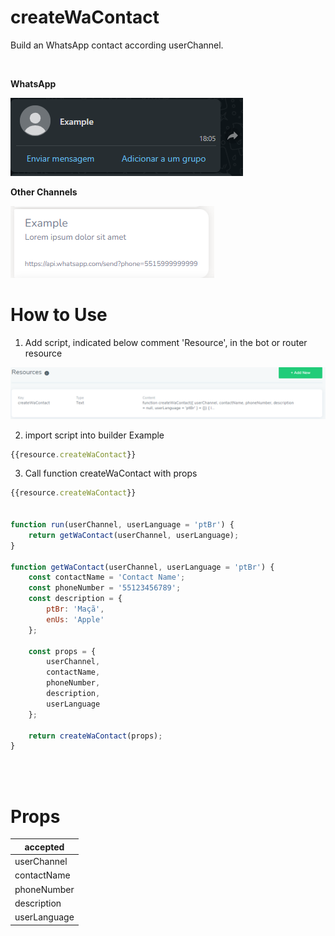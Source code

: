 # createWaContact

Build an WhatsApp contact according userChannel.

<br>

**WhatsApp**

![waContact on WhatsApp example](../../imgs/wa-contact-wa.png)


**Other Channels**

![waContact on BlipChat example](../../imgs/wa-contact-blipchat.png)

# How to Use

1. Add script, indicated below comment 'Resource', in the bot or router resource

![adding script in the resource](../../imgs/adding-script-resource.png)


2. import script into builder
Example

```js
{{resource.createWaContact}}
```

3. Call function createWaContact with props

```js
{{resource.createWaContact}}


function run(userChannel, userLanguage = 'ptBr') {
    return getWaContact(userChannel, userLanguage);
}

function getWaContact(userChannel, userLanguage = 'ptBr') {
    const contactName = 'Contact Name';
    const phoneNumber = '55123456789';
    const description = {
        ptBr: 'Maçã',
        enUs: 'Apple'
    };

    const props = {
        userChannel,
        contactName,
        phoneNumber,
        description,
        userLanguage
    };

    return createWaContact(props);
}
```

<br><br>

# Props
|accepted|
|---|
|userChannel|
|contactName|
|phoneNumber|
|description|
|userLanguage|
